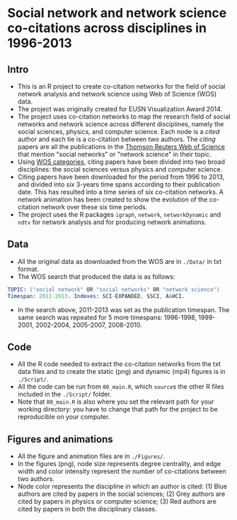 Social network and network science co-citations across disciplines in 1996-2013
=========================

## Intro
- This is an R project to create co-citation networks for the field of social network analysis and network science using Web of Science (WOS) data.
- The project was originally created for EUSN Visualization Award 2014.
- The project uses co-citation networks to map the research field of social networks and network science across different disciplines, namely the social sciences, physics, and computer science. Each node is a *cited* author and each tie is a co-citation between two authors. The *citing* papers are all the publications in the [Thomson Reuters Web of Science](http://thomsonreuters.com/thomson-reuters-web-of-science/) that mention "social networks" or "network science" in their topic. 
- Using [WOS categories](http://images.webofknowledge.com/WOKRS56B5/help/WOS/hp_subject_category_terms_tasca.html), citing papers have been divided into two broad disciplines: the social sciences versus physics and computer science. 
- Citing papers have been downloaded for the period from 1996 to 2013, and divided into six 3-years time spans according to their publication date. This has resulted into a time series of six co-citation networks. A network animation has been created to show the evolution of the co-citation network over these six time periods.
- The project uses the R packages `igraph`, `network`, `networkDynamic` and `ndtv` for network analysis and for producing network animations.

## Data
- All the original data as downloaded from the WOS are in `./Data/` in txt format.
- The WOS search that produced the data is as follows:
```s
TOPIC: ("social network" OR "social networks" OR "network science")
Timespan: 2011-2013. Indexes: SCI-EXPANDED, SSCI, A&HCI.
```
- In the search above, 2011-2013 was set as the publication timespan. The same search was repeated for 5 more timespans: 1996-1998, 1999-2001, 2002-2004, 2005-2007, 2008-2010.

## Code
- All the R code  needed to extract the co-citation networks from the txt data files and to create the static (png) and dynamic (mp4) figures is in `./Script/`.
- All the code can be run from `00_main.R`, which `source`s the other R files included in the `./Script/` folder.
- Note that `00_main.R` is also where you set the relevant path for your working directory: you have to change that path for the project to be reproducible on your computer.

## Figures and animations
- All the figure and animation files are in `./Figures/`.
- In the figures (png), node size represents degree centrality, and edge width and color intensity represent the number of co-citations between two authors.
- Node color represents the discipline in which an author is cited: (1) Blue authors are cited by papers in the social sciences; (2) Grey authors are cited by papers in physics or computer science; (3) Red authors are cited by papers in both the disciplinary classes.
